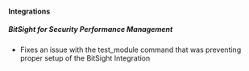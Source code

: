 #### Integrations
##### BitSight for Security Performance Management
- Fixes an issue with the test_module command that was preventing proper setup
  of the BitSight Integration
